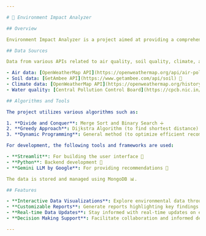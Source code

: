 ```yaml
---

# 🌿 Environment Impact Analyzer

## Overview

Environment Impact Analyzer is a project aimed at providing a comprehensive platform for analyzing environmental data and facilitating informed decision-making. Leveraging advanced algorithms and intuitive visualizations, this tool empowers users to explore environmental trends, identify areas of concern, and propose sustainable strategies for development.

## Data Sources

Data from various APIs related to air quality, soil quality, climate, and water quality is utilized. These datasets are converted into JSON format and stored in MongoDB for easy access and analysis within the Environment Impact Analyzer.

- Air data: [OpenWeatherMap API](https://openweathermap.org/api/air-pollution) 🌬️
- Soil data: [GetAmbee API](https://www.getambee.com/api/soil) 🌱
- Climate data: [OpenWeatherMap API](https://openweathermap.org/history) 🌦️
- Water quality: [Central Pollution Control Board](https://cpcb.nic.in/nwmp-data/) 💧

## Algorithms and Tools

The project utilizes various algorithms such as:

1. **Divide and Conquer**: Merge Sort and Binary Search ➗
2. **Greedy Approach**: Dijkstra Algorithm (to find shortest distance) 💡
3. **Dynamic Programming**: General method (to optimize efficient recommendations) 🔄

For development, the following tools and frameworks are used:

- **Streamlit**: For building the user interface 🚀
- **Python**: Backend development 🐍
- **Gemini LLM by Google**: For providing recommendations 🌟

The data is stored and managed using MongoDB 📊.

## Features

- **Interactive Data Visualizations**: Explore environmental data through interactive maps, charts, and graphs 📈.
- **Customizable Reports**: Generate reports highlighting key findings and actionable recommendations 📋.
- **Real-time Data Updates**: Stay informed with real-time updates on environmental conditions 🕒.
- **Decision Making Support**: Facilitate collaboration and informed decision-making among stakeholders 🤝.

---
```

